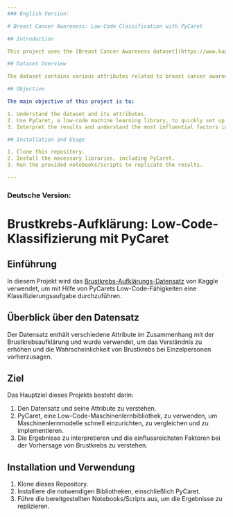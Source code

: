 ```yaml
---
### English Version:

# Breast Cancer Awareness: Low-Code Classification with PyCaret

## Introduction

This project uses the [Breast Cancer Awareness dataset](https://www.kaggle.com/datasets/kellistephenson/increasing-breast-cancer-awareness) from Kaggle to perform a classification task with the help of PyCaret's low-code capabilities.

## Dataset Overview

The dataset contains various attributes related to breast cancer awareness and has been used to increase understanding and predict the likelihood of breast cancer in individuals.

## Objective

The main objective of this project is to:

1. Understand the dataset and its attributes.
2. Use PyCaret, a low-code machine learning library, to quickly set up, compare, and deploy machine learning models.
3. Interpret the results and understand the most influential factors in predicting breast cancer.

## Installation and Usage

1. Clone this repository.
2. Install the necessary libraries, including PyCaret.
3. Run the provided notebooks/scripts to replicate the results.

---
```


### Deutsche Version:

# Brustkrebs-Aufklärung: Low-Code-Klassifizierung mit PyCaret

## Einführung

In diesem Projekt wird das [Brustkrebs-Aufklärungs-Datensatz](https://www.kaggle.com/datasets/kellistephenson/increasing-breast-cancer-awareness) von Kaggle verwendet, um mit Hilfe von PyCarets Low-Code-Fähigkeiten eine Klassifizierungsaufgabe durchzuführen.

## Überblick über den Datensatz

Der Datensatz enthält verschiedene Attribute im Zusammenhang mit der Brustkrebsaufklärung und wurde verwendet, um das Verständnis zu erhöhen und die Wahrscheinlichkeit von Brustkrebs bei Einzelpersonen vorherzusagen.

## Ziel

Das Hauptziel dieses Projekts besteht darin:

1. Den Datensatz und seine Attribute zu verstehen.
2. PyCaret, eine Low-Code-Maschinenlernbibliothek, zu verwenden, um Maschinenlernmodelle schnell einzurichten, zu vergleichen und zu implementieren.
3. Die Ergebnisse zu interpretieren und die einflussreichsten Faktoren bei der Vorhersage von Brustkrebs zu verstehen.

## Installation und Verwendung

1. Klone dieses Repository.
2. Installiere die notwendigen Bibliotheken, einschließlich PyCaret.
3. Führe die bereitgestellten Notebooks/Scripts aus, um die Ergebnisse zu replizieren.
